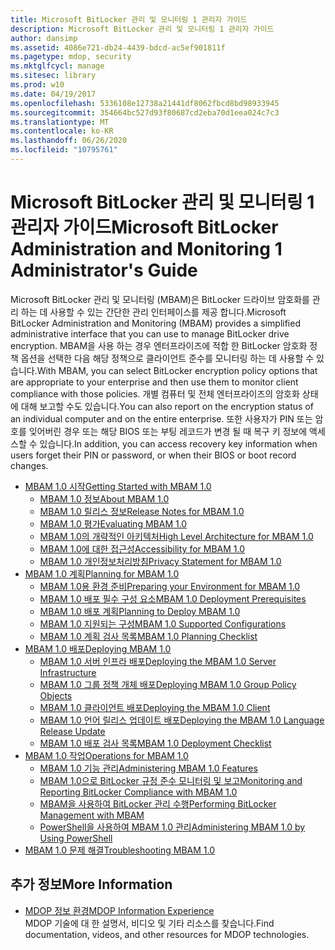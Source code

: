 ```yaml
---
title: Microsoft BitLocker 관리 및 모니터링 1 관리자 가이드
description: Microsoft BitLocker 관리 및 모니터링 1 관리자 가이드
author: dansimp
ms.assetid: 4086e721-db24-4439-bdcd-ac5ef901811f
ms.pagetype: mdop, security
ms.mktglfcycl: manage
ms.sitesec: library
ms.prod: w10
ms.date: 04/19/2017
ms.openlocfilehash: 5336108e12738a21441df8062fbcd8bd98933945
ms.sourcegitcommit: 354664bc527d93f80687cd2eba70d1eea024c7c3
ms.translationtype: MT
ms.contentlocale: ko-KR
ms.lasthandoff: 06/26/2020
ms.locfileid: "10795761"
---
```

# <span data-ttu-id="d74ff-103">Microsoft BitLocker 관리 및 모니터링 1 관리자 가이드</span><span class="sxs-lookup"><span data-stu-id="d74ff-103">Microsoft BitLocker Administration and Monitoring 1 Administrator's Guide</span></span>

<span data-ttu-id="d74ff-104">Microsoft BitLocker 관리 및 모니터링 (MBAM)은 BitLocker 드라이브 암호화를 관리 하는 데 사용할 수 있는 간단한 관리 인터페이스를 제공 합니다.</span><span class="sxs-lookup"><span data-stu-id="d74ff-104">Microsoft BitLocker Administration and Monitoring (MBAM) provides a simplified administrative interface that you can use to manage BitLocker drive encryption.</span></span> <span data-ttu-id="d74ff-105">MBAM을 사용 하는 경우 엔터프라이즈에 적합 한 BitLocker 암호화 정책 옵션을 선택한 다음 해당 정책으로 클라이언트 준수를 모니터링 하는 데 사용할 수 있습니다.</span><span class="sxs-lookup"><span data-stu-id="d74ff-105">With MBAM, you can select BitLocker encryption policy options that are appropriate to your enterprise and then use them to monitor client compliance with those policies.</span></span> <span data-ttu-id="d74ff-106">개별 컴퓨터 및 전체 엔터프라이즈의 암호화 상태에 대해 보고할 수도 있습니다.</span><span class="sxs-lookup"><span data-stu-id="d74ff-106">You can also report on the encryption status of an individual computer and on the entire enterprise.</span></span> <span data-ttu-id="d74ff-107">또한 사용자가 PIN 또는 암호를 잊어버린 경우 또는 해당 BIOS 또는 부팅 레코드가 변경 될 때 복구 키 정보에 액세스할 수 있습니다.</span><span class="sxs-lookup"><span data-stu-id="d74ff-107">In addition, you can access recovery key information when users forget their PIN or password, or when their BIOS or boot record changes.</span></span>

- [<span data-ttu-id="d74ff-108">MBAM 1.0 시작</span><span class="sxs-lookup"><span data-stu-id="d74ff-108">Getting Started with MBAM 1.0</span></span>](getting-started-with-mbam-10.md)  
  - [<span data-ttu-id="d74ff-109">MBAM 1.0 정보</span><span class="sxs-lookup"><span data-stu-id="d74ff-109">About MBAM 1.0</span></span>](about-mbam-10.md)
  - [<span data-ttu-id="d74ff-110">MBAM 1.0 릴리스 정보</span><span class="sxs-lookup"><span data-stu-id="d74ff-110">Release Notes for MBAM 1.0</span></span>](release-notes-for-mbam-10.md)
  - [<span data-ttu-id="d74ff-111">MBAM 1.0 평가</span><span class="sxs-lookup"><span data-stu-id="d74ff-111">Evaluating MBAM 1.0</span></span>](evaluating-mbam-10.md)
  - [<span data-ttu-id="d74ff-112">MBAM 1.0의 개략적인 아키텍처</span><span class="sxs-lookup"><span data-stu-id="d74ff-112">High Level Architecture for MBAM 1.0</span></span>](high-level-architecture-for-mbam-10.md)
  - [<span data-ttu-id="d74ff-113">MBAM 1.0에 대한 접근성</span><span class="sxs-lookup"><span data-stu-id="d74ff-113">Accessibility for MBAM 1.0</span></span>](accessibility-for-mbam-10.md)
  - [<span data-ttu-id="d74ff-114">MBAM 1.0 개인정보처리방침</span><span class="sxs-lookup"><span data-stu-id="d74ff-114">Privacy Statement for MBAM 1.0</span></span>](privacy-statement-for-mbam-10.md)
- [<span data-ttu-id="d74ff-115">MBAM 1.0 계획</span><span class="sxs-lookup"><span data-stu-id="d74ff-115">Planning for MBAM 1.0</span></span>](planning-for-mbam-10.md)  
  - [<span data-ttu-id="d74ff-116">MBAM 1.0용 환경 준비</span><span class="sxs-lookup"><span data-stu-id="d74ff-116">Preparing your Environment for MBAM 1.0</span></span>](preparing-your-environment-for-mbam-10.md)
  - [<span data-ttu-id="d74ff-117">MBAM 1.0 배포 필수 구성 요소</span><span class="sxs-lookup"><span data-stu-id="d74ff-117">MBAM 1.0 Deployment Prerequisites</span></span>](mbam-10-deployment-prerequisites.md)
  - [<span data-ttu-id="d74ff-118">MBAM 1.0 배포 계획</span><span class="sxs-lookup"><span data-stu-id="d74ff-118">Planning to Deploy MBAM 1.0</span></span>](planning-to-deploy-mbam-10.md)
  - [<span data-ttu-id="d74ff-119">MBAM 1.0 지원되는 구성</span><span class="sxs-lookup"><span data-stu-id="d74ff-119">MBAM 1.0 Supported Configurations</span></span>](mbam-10-supported-configurations.md)
  - [<span data-ttu-id="d74ff-120">MBAM 1.0 계획 검사 목록</span><span class="sxs-lookup"><span data-stu-id="d74ff-120">MBAM 1.0 Planning Checklist</span></span>](mbam-10-planning-checklist.md)
- [<span data-ttu-id="d74ff-121">MBAM 1.0 배포</span><span class="sxs-lookup"><span data-stu-id="d74ff-121">Deploying MBAM 1.0</span></span>](deploying-mbam-10.md)  
  - [<span data-ttu-id="d74ff-122">MBAM 1.0 서버 인프라 배포</span><span class="sxs-lookup"><span data-stu-id="d74ff-122">Deploying the MBAM 1.0 Server Infrastructure</span></span>](deploying-the-mbam-10-server-infrastructure.md)
  - [<span data-ttu-id="d74ff-123">MBAM 1.0 그룹 정책 개체 배포</span><span class="sxs-lookup"><span data-stu-id="d74ff-123">Deploying MBAM 1.0 Group Policy Objects</span></span>](deploying-mbam-10-group-policy-objects.md)
  - [<span data-ttu-id="d74ff-124">MBAM 1.0 클라이언트 배포</span><span class="sxs-lookup"><span data-stu-id="d74ff-124">Deploying the MBAM 1.0 Client</span></span>](deploying-the-mbam-10-client.md)
  - [<span data-ttu-id="d74ff-125">MBAM 1.0 언어 릴리스 업데이트 배포</span><span class="sxs-lookup"><span data-stu-id="d74ff-125">Deploying the MBAM 1.0 Language Release Update</span></span>](deploying-the-mbam-10-language-release-update.md)
  - [<span data-ttu-id="d74ff-126">MBAM 1.0 배포 검사 목록</span><span class="sxs-lookup"><span data-stu-id="d74ff-126">MBAM 1.0 Deployment Checklist</span></span>](mbam-10-deployment-checklist.md)
- [<span data-ttu-id="d74ff-127">MBAM 1.0 작업</span><span class="sxs-lookup"><span data-stu-id="d74ff-127">Operations for MBAM 1.0</span></span>](operations-for-mbam-10.md)  
  - [<span data-ttu-id="d74ff-128">MBAM 1.0 기능 관리</span><span class="sxs-lookup"><span data-stu-id="d74ff-128">Administering MBAM 1.0 Features</span></span>](administering-mbam-10-features.md)
  - [<span data-ttu-id="d74ff-129">MBAM 1.0으로 BitLocker 규정 준수 모니터링 및 보고</span><span class="sxs-lookup"><span data-stu-id="d74ff-129">Monitoring and Reporting BitLocker Compliance with MBAM 1.0</span></span>](monitoring-and-reporting-bitlocker-compliance-with-mbam-10.md)
  - [<span data-ttu-id="d74ff-130">MBAM을 사용하여 BitLocker 관리 수행</span><span class="sxs-lookup"><span data-stu-id="d74ff-130">Performing BitLocker Management with MBAM</span></span>](performing-bitlocker-management-with-mbam.md)
  - [<span data-ttu-id="d74ff-131">PowerShell을 사용하여 MBAM 1.0 관리</span><span class="sxs-lookup"><span data-stu-id="d74ff-131">Administering MBAM 1.0 by Using PowerShell</span></span>](administering-mbam-10-by-using-powershell.md)
- [<span data-ttu-id="d74ff-132">MBAM 1.0 문제 해결</span><span class="sxs-lookup"><span data-stu-id="d74ff-132">Troubleshooting MBAM 1.0</span></span>](troubleshooting-mbam-10.md)  

## <span data-ttu-id="d74ff-133">추가 정보</span><span class="sxs-lookup"><span data-stu-id="d74ff-133">More Information</span></span>
- [<span data-ttu-id="d74ff-134">MDOP 정보 환경</span><span class="sxs-lookup"><span data-stu-id="d74ff-134">MDOP Information Experience</span></span>](https://go.microsoft.com/fwlink/p/?LinkId=236032)  
  <span data-ttu-id="d74ff-135">MDOP 기술에 대 한 설명서, 비디오 및 기타 리소스를 찾습니다.</span><span class="sxs-lookup"><span data-stu-id="d74ff-135">Find documentation, videos, and other resources for MDOP technologies.</span></span>
